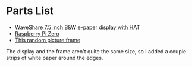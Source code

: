 # Parts List

* [WaveShare 7.5 inch B&W e-paper display with HAT](https://www.amazon.com/gp/product/B075R4QY3L/ref=ppx_yo_dt_b_asin_title_o03__o00_s00?ie=UTF8&psc=1)
* [Raspberry Pi Zero](https://www.raspberrypi.org/products/raspberry-pi-zero/)
* [This random picture frame](https://www.amazon.com/gp/product/B06Y2HNDXQ/ref=ppx_yo_dt_b_asin_title_o01__o00_s00?ie=UTF8&psc=1)

The display and the frame aren't quite the same size, so I added a couple strips of white paper around the edges.
